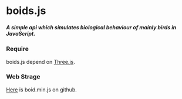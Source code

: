 boids.js
=====

##### A simple api which simulates biological behaviour of mainly birds in JavaScript.
  
  
### Require ###

boids.js depend on [Three.js](https://github.com/mrdoob/three.js/).

### Web Strage ###

[Here](http://after12am.github.com/boids.js/boids.min.js) is boid.min.js on github.